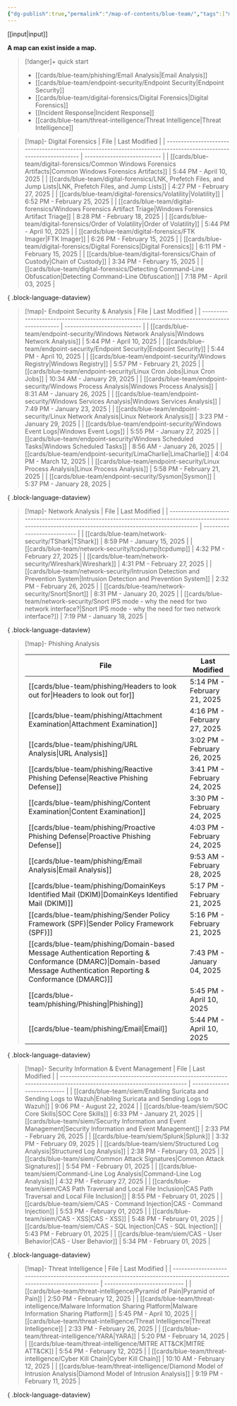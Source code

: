 ```yaml
---
{"dg-publish":true,"permalink":"/map-of-contents/blue-team/","tags":["map"]}
---
```


[[input\|input]]

**A map can exist inside a map.**

> [!danger]+ quick start
> - [[cards/blue-team/phishing/Email Analysis\|Email Analysis]]
> - [[cards/blue-team/endpoint-security/Endpoint Security\|Endpoint Security]]
> - [[cards/blue-team/digital-forensics/Digital Forensics\|Digital Forensics]]
> - [[Incident Response\|Incident Response]]
> - [[cards/blue-team/threat-intelligence/Threat Intelligence\|Threat Intelligence]]

> [!map]- Digital Forensics
>  | File                                                                                                              | Last Modified               |
> | ----------------------------------------------------------------------------------------------------------------- | --------------------------- |
> | [[cards/blue-team/digital-forensics/Common Windows Forensics Artifacts\|Common Windows Forensics Artifacts]]   | 5:44 PM - April 10, 2025    |
> | [[cards/blue-team/digital-forensics/LNK, Prefetch Files, and Jump Lists\|LNK, Prefetch Files, and Jump Lists]] | 4:27 PM - February 27, 2025 |
> | [[cards/blue-team/digital-forensics/Volatility\|Volatility]]                                                   | 6:52 PM - February 25, 2025 |
> | [[cards/blue-team/digital-forensics/Windows Forensics Artifact Triage\|Windows Forensics Artifact Triage]]     | 8:28 PM - February 18, 2025 |
> | [[cards/blue-team/digital-forensics/Order of Volatility\|Order of Volatility]]                                 | 5:44 PM - April 10, 2025    |
> | [[cards/blue-team/digital-forensics/FTK Imager\|FTK Imager]]                                                   | 6:26 PM - February 15, 2025 |
> | [[cards/blue-team/digital-forensics/Digital Forensics\|Digital Forensics]]                                     | 6:11 PM - February 15, 2025 |
> | [[cards/blue-team/digital-forensics/Chain of Custody\|Chain of Custody]]                                       | 3:34 PM - February 15, 2025 |
> | [[cards/blue-team/digital-forensics/Detecting Command-Line Obfuscation\|Detecting Command-Line Obfuscation]]   | 7:18 PM - April 03, 2025    |
> 
{ .block-language-dataview}

> [!map]- Endpoint Security & Analysis
>  | File                                                                                          | Last Modified               |
> | --------------------------------------------------------------------------------------------- | --------------------------- |
> | [[cards/blue-team/endpoint-security/Windows Network Analysis\|Windows Network Analysis]]   | 5:44 PM - April 10, 2025    |
> | [[cards/blue-team/endpoint-security/Endpoint Security\|Endpoint Security]]                 | 5:44 PM - April 10, 2025    |
> | [[cards/blue-team/endpoint-security/Windows Registry\|Windows Registry]]                   | 5:57 PM - February 21, 2025 |
> | [[cards/blue-team/endpoint-security/Linux Cron Jobs\|Linux Cron Jobs]]                     | 10:34 AM - January 29, 2025 |
> | [[cards/blue-team/endpoint-security/Windows Process Analysis\|Windows Process Analysis]]   | 8:31 AM - January 26, 2025  |
> | [[cards/blue-team/endpoint-security/Windows Services Analysis\|Windows Services Analysis]] | 7:49 PM - January 23, 2025  |
> | [[cards/blue-team/endpoint-security/Linux Network Analysis\|Linux Network Analysis]]       | 3:23 PM - January 29, 2025  |
> | [[cards/blue-team/endpoint-security/Windows Event Logs\|Windows Event Logs]]               | 5:55 PM - January 27, 2025  |
> | [[cards/blue-team/endpoint-security/Windows Scheduled Tasks\|Windows Scheduled Tasks]]     | 8:56 AM - January 26, 2025  |
> | [[cards/blue-team/endpoint-security/LimaCharlie\|LimaCharlie]]                             | 4:04 PM - March 12, 2025    |
> | [[cards/blue-team/endpoint-security/Linux Process Analysis\|Linux Process Analysis]]       | 5:58 PM - February 21, 2025 |
> | [[cards/blue-team/endpoint-security/Sysmon\|Sysmon]]                                       | 5:37 PM - January 28, 2025  |
> 
{ .block-language-dataview}

> [!map]- Network Analysis
>  | File                                                                                                                                                       | Last Modified               |
> | ---------------------------------------------------------------------------------------------------------------------------------------------------------- | --------------------------- |
> | [[cards/blue-team/network-security/TShark\|TShark]]                                                                                                     | 8:59 PM - January 15, 2025  |
> | [[cards/blue-team/network-security/tcpdump\|tcpdump]]                                                                                                   | 4:32 PM - February 27, 2025 |
> | [[cards/blue-team/network-security/Wireshark\|Wireshark]]                                                                                               | 4:31 PM - February 27, 2025 |
> | [[cards/blue-team/network-security/Intrusion Detection and Prevention System\|Intrusion Detection and Prevention System]]                               | 2:32 PM - February 26, 2025 |
> | [[cards/blue-team/network-security/Snort\|Snort]]                                                                                                       | 8:31 PM - January 20, 2025  |
> | [[cards/blue-team/network-security/Snort IPS mode - why the need for two network interface?\|Snort IPS mode - why the need for two network interface?]] | 7:19 PM - January 18, 2025  |
> 
{ .block-language-dataview}

> [!map]- Phishing Analysis
>
>  | File                                                                                                                                                                     | Last Modified               |
> | ------------------------------------------------------------------------------------------------------------------------------------------------------------------------ | --------------------------- |
> | [[cards/blue-team/phishing/Headers to look out for\|Headers to look out for]]                                                                                         | 5:14 PM - February 21, 2025 |
> | [[cards/blue-team/phishing/Attachment Examination\|Attachment Examination]]                                                                                           | 4:16 PM - February 27, 2025 |
> | [[cards/blue-team/phishing/URL Analysis\|URL Analysis]]                                                                                                               | 3:02 PM - February 26, 2025 |
> | [[cards/blue-team/phishing/Reactive Phishing Defense\|Reactive Phishing Defense]]                                                                                     | 3:41 PM - February 24, 2025 |
> | [[cards/blue-team/phishing/Content Examination\|Content Examination]]                                                                                                 | 3:30 PM - February 24, 2025 |
> | [[cards/blue-team/phishing/Proactive Phishing Defense\|Proactive Phishing Defense]]                                                                                   | 4:03 PM - February 24, 2025 |
> | [[cards/blue-team/phishing/Email Analysis\|Email Analysis]]                                                                                                           | 9:53 AM - February 28, 2025 |
> | [[cards/blue-team/phishing/DomainKeys Identified Mail (DKIM)\|DomainKeys Identified Mail (DKIM)]]                                                                     | 5:17 PM - February 21, 2025 |
> | [[cards/blue-team/phishing/Sender Policy Framework (SPF)\|Sender Policy Framework (SPF)]]                                                                             | 5:16 PM - February 21, 2025 |
> | [[cards/blue-team/phishing/Domain-based Message Authentication Reporting & Conformance (DMARC)\|Domain-based Message Authentication Reporting & Conformance (DMARC)]] | 7:43 PM - January 04, 2025  |
> | [[cards/blue-team/phishing/Phishing\|Phishing]]                                                                                                                       | 5:45 PM - April 10, 2025    |
> | [[cards/blue-team/phishing/Email\|Email]]                                                                                                                             | 5:44 PM - April 10, 2025    |
> 
{ .block-language-dataview}

> [!map]- Security Information & Event Management
>  | File                                                                                                                 | Last Modified               |
> | -------------------------------------------------------------------------------------------------------------------- | --------------------------- |
> | [[cards/blue-team/siem/Enabling Suricata and Sending Logs to Wazuh\|Enabling Suricata and Sending Logs to Wazuh]] | 9:06 PM - August 22, 2024   |
> | [[cards/blue-team/siem/SOC Core Skills\|SOC Core Skills]]                                                         | 6:33 PM - January 21, 2025  |
> | [[cards/blue-team/siem/Security Information and Event Management\|Security Information and Event Management]]     | 2:33 PM - February 26, 2025 |
> | [[cards/blue-team/siem/Splunk\|Splunk]]                                                                           | 3:32 PM - February 09, 2025 |
> | [[cards/blue-team/siem/Structured Log Analysis\|Structured Log Analysis]]                                         | 2:38 PM - February 03, 2025 |
> | [[cards/blue-team/siem/Common Attack Signatures\|Common Attack Signatures]]                                       | 5:54 PM - February 01, 2025 |
> | [[cards/blue-team/siem/Command-Line Log Analysis\|Command-Line Log Analysis]]                                     | 4:32 PM - February 27, 2025 |
> | [[cards/blue-team/siem/CAS Path Traversal and Local File Inclusion\|CAS Path Traversal and Local File Inclusion]] | 8:55 PM - February 01, 2025 |
> | [[cards/blue-team/siem/CAS - Command Injection\|CAS - Command Injection]]                                         | 5:53 PM - February 01, 2025 |
> | [[cards/blue-team/siem/CAS - XSS\|CAS - XSS]]                                                                     | 5:48 PM - February 01, 2025 |
> | [[cards/blue-team/siem/CAS - SQL Injection\|CAS - SQL Injection]]                                                 | 5:43 PM - February 01, 2025 |
> | [[cards/blue-team/siem/CAS - User Behavior\|CAS - User Behavior]]                                                 | 5:34 PM - February 01, 2025 |
> 
{ .block-language-dataview}

> [!map]- Threat Intelligence
>  | File                                                                                                                  | Last Modified                |
> | --------------------------------------------------------------------------------------------------------------------- | ---------------------------- |
> | [[cards/blue-team/threat-intelligence/Pyramid of Pain\|Pyramid of Pain]]                                           | 2:50 PM - February 12, 2025  |
> | [[cards/blue-team/threat-intelligence/Malware Information Sharing Platform\|Malware Information Sharing Platform]] | 5:45 PM - April 10, 2025     |
> | [[cards/blue-team/threat-intelligence/Threat Intelligence\|Threat Intelligence]]                                   | 2:33 PM - February 26, 2025  |
> | [[cards/blue-team/threat-intelligence/YARA\|YARA]]                                                                 | 5:20 PM - February 14, 2025  |
> | [[cards/blue-team/threat-intelligence/MITRE ATT&CK\|MITRE ATT&CK]]                                                 | 5:54 PM - February 12, 2025  |
> | [[cards/blue-team/threat-intelligence/Cyber Kill Chain\|Cyber Kill Chain]]                                         | 10:10 AM - February 12, 2025 |
> | [[cards/blue-team/threat-intelligence/Diamond Model of Intrusion Analysis\|Diamond Model of Intrusion Analysis]]   | 9:19 PM - February 11, 2025  |
> 
{ .block-language-dataview}



